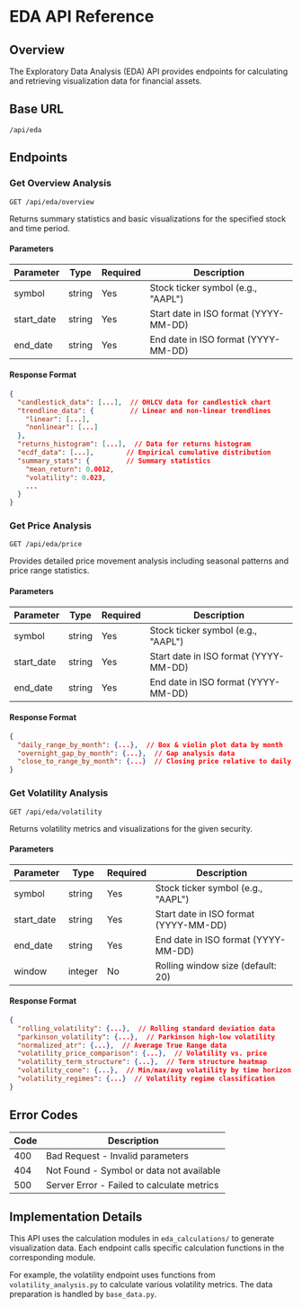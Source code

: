 # EDA API Reference

## Overview

The Exploratory Data Analysis (EDA) API provides endpoints for calculating and retrieving visualization data for financial assets.

## Base URL

```
/api/eda
```

## Endpoints

### Get Overview Analysis

```
GET /api/eda/overview
```

Returns summary statistics and basic visualizations for the specified stock and time period.

#### Parameters

| Parameter | Type   | Required | Description                             |
|-----------|--------|----------|-----------------------------------------|
| symbol    | string | Yes      | Stock ticker symbol (e.g., "AAPL")      |
| start_date| string | Yes      | Start date in ISO format (YYYY-MM-DD)   |
| end_date  | string | Yes      | End date in ISO format (YYYY-MM-DD)     |

#### Response Format

```json
{
  "candlestick_data": [...],  // OHLCV data for candlestick chart
  "trendline_data": {         // Linear and non-linear trendlines
    "linear": [...],
    "nonlinear": [...]
  },
  "returns_histogram": [...],  // Data for returns histogram
  "ecdf_data": [...],        // Empirical cumulative distribution
  "summary_stats": {         // Summary statistics
    "mean_return": 0.0012,
    "volatility": 0.023,
    ...
  }
}
```

### Get Price Analysis

```
GET /api/eda/price
```

Provides detailed price movement analysis including seasonal patterns and price range statistics.

#### Parameters

| Parameter | Type   | Required | Description                             |
|-----------|--------|----------|-----------------------------------------|
| symbol    | string | Yes      | Stock ticker symbol (e.g., "AAPL")      |
| start_date| string | Yes      | Start date in ISO format (YYYY-MM-DD)   |
| end_date  | string | Yes      | End date in ISO format (YYYY-MM-DD)     |

#### Response Format

```json
{
  "daily_range_by_month": {...},  // Box & violin plot data by month
  "overnight_gap_by_month": {...},  // Gap analysis data
  "close_to_range_by_month": {...}  // Closing price relative to daily range
}
```

### Get Volatility Analysis

```
GET /api/eda/volatility
```

Returns volatility metrics and visualizations for the given security.

#### Parameters

| Parameter | Type   | Required | Description                                |
|-----------|--------|----------|--------------------------------------------|  
| symbol    | string | Yes      | Stock ticker symbol (e.g., "AAPL")         |
| start_date| string | Yes      | Start date in ISO format (YYYY-MM-DD)      |
| end_date  | string | Yes      | End date in ISO format (YYYY-MM-DD)        |
| window    | integer| No       | Rolling window size (default: 20)          |

#### Response Format

```json
{
  "rolling_volatility": {...},  // Rolling standard deviation data
  "parkinson_volatility": {...},  // Parkinson high-low volatility
  "normalized_atr": {...},  // Average True Range data
  "volatility_price_comparison": {...},  // Volatility vs. price
  "volatility_term_structure": {...},  // Term structure heatmap
  "volatility_cone": {...},  // Min/max/avg volatility by time horizon
  "volatility_regimes": {...}  // Volatility regime classification
}
```

## Error Codes

| Code | Description                                    |
|------|------------------------------------------------|
| 400  | Bad Request - Invalid parameters               |
| 404  | Not Found - Symbol or data not available       |
| 500  | Server Error - Failed to calculate metrics     |

## Implementation Details

This API uses the calculation modules in `eda_calculations/` to generate visualization data. Each endpoint calls specific calculation functions in the corresponding module.

For example, the volatility endpoint uses functions from `volatility_analysis.py` to calculate various volatility metrics. The data preparation is handled by `base_data.py`.